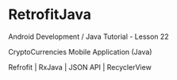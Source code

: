 # RetrofitJava

Android Development / Java Tutorial - Lesson 22

CryptoCurrencies Mobile Application (Java)

Refrofit | RxJava | JSON API | RecyclerView
